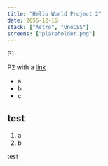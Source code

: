 ```yaml
---
title: "Hello World Project 2"
date: 2055-12-16
stack: ["Astro", "UnoCSS"]
screens: ["placeholder.png"]
---
```


P1

P2 with a [link](//google.com)

- a
- b
- c

## test

1. a
2. b

test